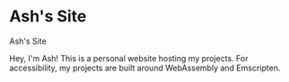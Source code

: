 # Ash's Site
Ash's Site

Hey, I'm Ash!
This is a personal website hosting my projects.
For accessibility, my projects are built around WebAssembly and Emscripten.